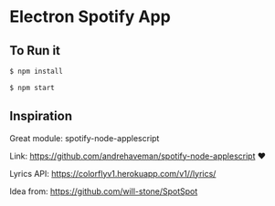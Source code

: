 # Electron Spotify App

## To Run it

```sh
$ npm install
```

```sh
$ npm start
```

## Inspiration

Great module: spotify-node-applescript

Link: https://github.com/andrehaveman/spotify-node-applescript ❤️

Lyrics API: https://colorflyv1.herokuapp.com/v1//lyrics/

Idea from: https://github.com/will-stone/SpotSpot